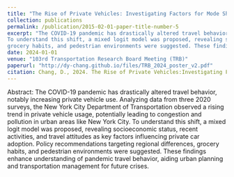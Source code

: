 ```yaml
---
title: "The Rise of Private Vehicles: Investigating Factors for Mode Shift After COVID-19"
collection: publications
permalink: /publication/2015-02-01-paper-title-number-5
excerpt: "The COVID-19 pandemic has drastically altered travel behavior, notably increasing private vehicle use. Analyzing data from three 2020 surveys, the New York City Department of Transportation observed a rising trend in private vehicle usage, potentially leading to congestion and pollution in urban areas like New York City.
To understand this shift, a mixed logit model was proposed, revealing socioeconomic status, recent activities, and travel attitudes as key factors influencing private car adoption. Policy recommendations targeting regional differences,
grocery habits, and pedestrian environments were suggested. These findings enhance understanding of pandemic travel behavior, aiding urban planning and transportation management for future crises."
date: 2024-01-01
venue: "103rd Transportation Research Board Meeting (TRB)"
paperurl: "http://dy-chang.github.io/files/TRB_2024_poster_v2.pdf"
citation: Chang, D., 2024. The Rise of Private Vehicles:Investigating Factors for Mode Shift After COVID-19. In: Transportation Research Board 103rd Annual Meeting, Washington DC, 2024.
---
```


Abstract: The COVID-19 pandemic has drastically altered travel behavior, notably increasing private vehicle use. Analyzing data from three 2020 surveys, the New York City Department of Transportation observed a rising trend in private vehicle usage, potentially leading to congestion and pollution in urban areas like New York City. To understand this shift, a mixed logit model was proposed, revealing socioeconomic status, recent activities, and travel attitudes as key factors influencing private car adoption. Policy recommendations targeting regional differences, grocery habits, and pedestrian environments were suggested.
These findings enhance understanding of pandemic travel behavior, aiding urban planning and transportation management for future crises.
